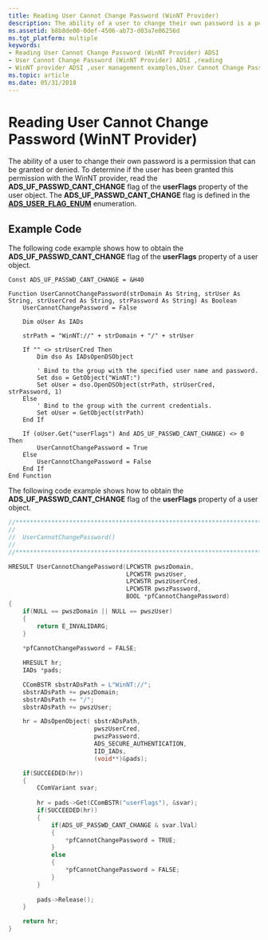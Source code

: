 ```yaml
---
title: Reading User Cannot Change Password (WinNT Provider)
description: The ability of a user to change their own password is a permission that can be granted or denied.
ms.assetid: b8b8de00-0def-4506-ab73-d03a7e06256d
ms.tgt_platform: multiple
keywords:
- Reading User Cannot Change Password (WinNT Provider) ADSI
- User Cannot Change Password (WinNT Provider) ADSI ,reading
- WinNT provider ADSI ,user management examples,User Cannot Change Password,reading
ms.topic: article
ms.date: 05/31/2018
---
```


# Reading User Cannot Change Password (WinNT Provider)

The ability of a user to change their own password is a permission that can be granted or denied. To determine if the user has been granted this permission with the WinNT provider, read the **ADS\_UF\_PASSWD\_CANT\_CHANGE** flag of the **userFlags** property of the user object. The **ADS\_UF\_PASSWD\_CANT\_CHANGE** flag is defined in the [**ADS\_USER\_FLAG\_ENUM**](/windows/desktop/api/Iads/ne-iads-ads_user_flag) enumeration.

## Example Code

The following code example shows how to obtain the **ADS\_UF\_PASSWD\_CANT\_CHANGE** flag of the **userFlags** property of a user object.


```VB
Const ADS_UF_PASSWD_CANT_CHANGE = &H40

Function UserCannotChangePassword(strDomain As String, strUser As String, strUserCred As String, strPassword As String) As Boolean
    UserCannotChangePassword = False
    
    Dim oUser As IADs
    
    strPath = "WinNT://" + strDomain + "/" + strUser
    
    If "" <> strUserCred Then
        Dim dso As IADsOpenDSObject
        
        ' Bind to the group with the specified user name and password.
        Set dso = GetObject("WinNT:")
        Set oUser = dso.OpenDSObject(strPath, strUserCred, strPassword, 1)
    Else
        ' Bind to the group with the current credentials.
        Set oUser = GetObject(strPath)
    End If
    
    If (oUser.Get("userFlags") And ADS_UF_PASSWD_CANT_CHANGE) <> 0 Then
        UserCannotChangePassword = True
    Else
        UserCannotChangePassword = False
    End If
End Function
```



The following code example shows how to obtain the **ADS\_UF\_PASSWD\_CANT\_CHANGE** flag of the **userFlags** property of a user object.


```C++
//***************************************************************************
//
//  UserCannotChangePassword()
//
//***************************************************************************

HRESULT UserCannotChangePassword(LPCWSTR pwszDomain, 
                                 LPCWSTR pwszUser, 
                                 LPCWSTR pwszUserCred, 
                                 LPCWSTR pwszPassword, 
                                 BOOL *pfCannotChangePassword)
{
    if(NULL == pwszDomain || NULL == pwszUser)
    {
        return E_INVALIDARG;
    }
    
    *pfCannotChangePassword = FALSE;

    HRESULT hr;
    IADs *pads;

    CComBSTR sbstrADsPath = L"WinNT://";
    sbstrADsPath += pwszDomain;
    sbstrADsPath += "/";
    sbstrADsPath += pwszUser;

    hr = ADsOpenObject( sbstrADsPath,
                        pwszUserCred,
                        pwszPassword,
                        ADS_SECURE_AUTHENTICATION,
                        IID_IADs, 
                        (void**)&pads);

    if(SUCCEEDED(hr))
    {
        CComVariant svar;
        
        hr = pads->Get(CComBSTR("userFlags"), &svar);
        if(SUCCEEDED(hr))
        {
            if(ADS_UF_PASSWD_CANT_CHANGE & svar.lVal)
            {
                *pfCannotChangePassword = TRUE;
            }
            else
            {
                *pfCannotChangePassword = FALSE;
            }
        }
        
        pads->Release();
    }

    return hr;
}
```



 

 




